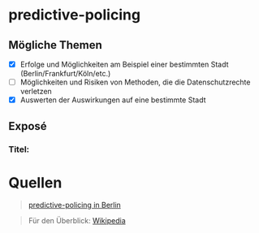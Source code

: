 # predictive-policing

## Mögliche Themen

- [x] Erfolge und Möglichkeiten am Beispiel einer bestimmten Stadt (Berlin/Frankfurt/Köln/etc.)
- [ ] Möglichkeiten und Risiken von Methoden, die die Datenschutzrechte verletzen
- [x] Auswerten der Auswirkungen auf eine bestimmte Stadt

## Exposé
### Titel:





# Quellen

>[predictive-policing in Berlin](https://kops.uni-konstanz.de/handle/123456789/43114) <br>
> 

>Für den Überblick:
>[Wikipedia](https://de.wikipedia.org/wiki/Predictive_Policing)




